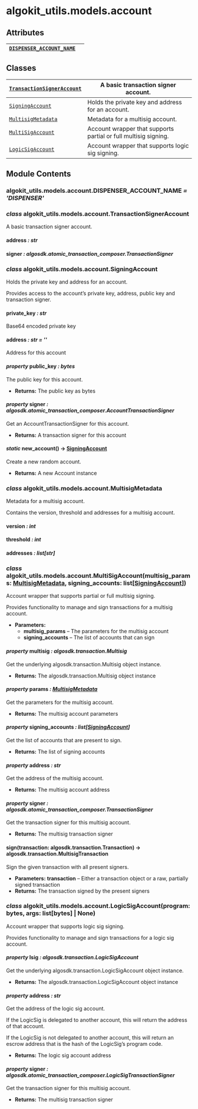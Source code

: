 # algokit_utils.models.account

## Attributes

| [`DISPENSER_ACCOUNT_NAME`](#algokit_utils.models.account.DISPENSER_ACCOUNT_NAME)   |    |
|------------------------------------------------------------------------------------|----|

## Classes

| [`TransactionSignerAccount`](#algokit_utils.models.account.TransactionSignerAccount)   | A basic transaction signer account.                             |
|----------------------------------------------------------------------------------------|-----------------------------------------------------------------|
| [`SigningAccount`](#algokit_utils.models.account.SigningAccount)                       | Holds the private key and address for an account.               |
| [`MultisigMetadata`](#algokit_utils.models.account.MultisigMetadata)                   | Metadata for a multisig account.                                |
| [`MultiSigAccount`](#algokit_utils.models.account.MultiSigAccount)                     | Account wrapper that supports partial or full multisig signing. |
| [`LogicSigAccount`](#algokit_utils.models.account.LogicSigAccount)                     | Account wrapper that supports logic sig signing.                |

## Module Contents

### algokit_utils.models.account.DISPENSER_ACCOUNT_NAME *= 'DISPENSER'*

### *class* algokit_utils.models.account.TransactionSignerAccount

A basic transaction signer account.

#### address *: str*

#### signer *: algosdk.atomic_transaction_composer.TransactionSigner*

### *class* algokit_utils.models.account.SigningAccount

Holds the private key and address for an account.

Provides access to the account’s private key, address, public key and transaction signer.

#### private_key *: str*

Base64 encoded private key

#### address *: str* *= ''*

Address for this account

#### *property* public_key *: bytes*

The public key for this account.

* **Returns:**
  The public key as bytes

#### *property* signer *: algosdk.atomic_transaction_composer.AccountTransactionSigner*

Get an AccountTransactionSigner for this account.

* **Returns:**
  A transaction signer for this account

#### *static* new_account() → [SigningAccount](#algokit_utils.models.account.SigningAccount)

Create a new random account.

* **Returns:**
  A new Account instance

### *class* algokit_utils.models.account.MultisigMetadata

Metadata for a multisig account.

Contains the version, threshold and addresses for a multisig account.

#### version *: int*

#### threshold *: int*

#### addresses *: list[str]*

### *class* algokit_utils.models.account.MultiSigAccount(multisig_params: [MultisigMetadata](#algokit_utils.models.account.MultisigMetadata), signing_accounts: list[[SigningAccount](#algokit_utils.models.account.SigningAccount)])

Account wrapper that supports partial or full multisig signing.

Provides functionality to manage and sign transactions for a multisig account.

* **Parameters:**
  * **multisig_params** – The parameters for the multisig account
  * **signing_accounts** – The list of accounts that can sign

#### *property* multisig *: algosdk.transaction.Multisig*

Get the underlying algosdk.transaction.Multisig object instance.

* **Returns:**
  The algosdk.transaction.Multisig object instance

#### *property* params *: [MultisigMetadata](#algokit_utils.models.account.MultisigMetadata)*

Get the parameters for the multisig account.

* **Returns:**
  The multisig account parameters

#### *property* signing_accounts *: list[[SigningAccount](#algokit_utils.models.account.SigningAccount)]*

Get the list of accounts that are present to sign.

* **Returns:**
  The list of signing accounts

#### *property* address *: str*

Get the address of the multisig account.

* **Returns:**
  The multisig account address

#### *property* signer *: algosdk.atomic_transaction_composer.TransactionSigner*

Get the transaction signer for this multisig account.

* **Returns:**
  The multisig transaction signer

#### sign(transaction: algosdk.transaction.Transaction) → algosdk.transaction.MultisigTransaction

Sign the given transaction with all present signers.

* **Parameters:**
  **transaction** – Either a transaction object or a raw, partially signed transaction
* **Returns:**
  The transaction signed by the present signers

### *class* algokit_utils.models.account.LogicSigAccount(program: bytes, args: list[bytes] | None)

Account wrapper that supports logic sig signing.

Provides functionality to manage and sign transactions for a logic sig account.

#### *property* lsig *: algosdk.transaction.LogicSigAccount*

Get the underlying algosdk.transaction.LogicSigAccount object instance.

* **Returns:**
  The algosdk.transaction.LogicSigAccount object instance

#### *property* address *: str*

Get the address of the logic sig account.

If the LogicSig is delegated to another account, this will return the address of that account.

If the LogicSig is not delegated to another account, this will return an escrow address that is the hash of
the LogicSig’s program code.

* **Returns:**
  The logic sig account address

#### *property* signer *: algosdk.atomic_transaction_composer.LogicSigTransactionSigner*

Get the transaction signer for this multisig account.

* **Returns:**
  The multisig transaction signer

